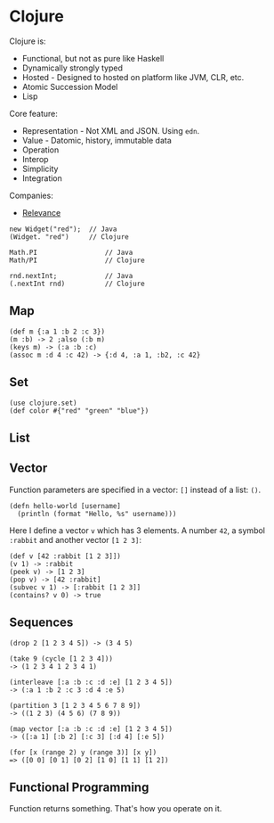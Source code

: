 # Clojure

Clojure is:

* Functional, but not as pure like Haskell
* Dynamically strongly typed
* Hosted - Designed to hosted on platform like JVM, CLR, etc.
* Atomic Succession Model
* Lisp

Core feature:

* Representation - Not XML and JSON. Using `edn`.
* Value - Datomic, history, immutable data
* Operation
* Interop
* Simplicity
* Integration

Companies:

* [Relevance](http://thinkrelevance.com/)


```
new Widget("red"); 	// Java
(Widget. "red")		// Clojure

Math.PI					// Java
Math/PI					// Clojure

rnd.nextInt;			// Java
(.nextInt rnd)			// Clojure
```



## Map

```
(def m {:a 1 :b 2 :c 3})
(m :b) -> 2 ;also (:b m)
(keys m) -> (:a :b :c)
(assoc m :d 4 :c 42) -> {:d 4, :a 1, :b2, :c 42}
```

## Set

```
(use clojure.set)
(def color #{"red" "green" "blue"})
```

## List

## Vector

Function parameters are specified in a vector: `[]` instead of a list: `()`.

```
(defn hello-world [username]
  (println (format "Hello, %s" username)))
```

Here I define a vector `v` which has 3 elements. A number `42`, a symbol `:rabbit` and another vector `[1 2 3]`:

    (def v [42 :rabbit [1 2 3]])
    (v 1) -> :rabbit
    (peek v) -> [1 2 3]
    (pop v) -> [42 :rabbit]
    (subvec v 1) -> [:rabbit [1 2 3]]
    (contains? v 0) -> true

## Sequences

```
(drop 2 [1 2 3 4 5]) -> (3 4 5)

(take 9 (cycle [1 2 3 4]))
-> (1 2 3 4 1 2 3 4 1)

(interleave [:a :b :c :d :e] [1 2 3 4 5])
-> (:a 1 :b 2 :c 3 :d 4 :e 5)

(partition 3 [1 2 3 4 5 6 7 8 9])
-> ((1 2 3) (4 5 6) (7 8 9))

(map vector [:a :b :c :d :e] [1 2 3 4 5])
-> ([:a 1] [:b 2] [:c 3] [:d 4] [:e 5])

(for [x (range 2) y (range 3)] [x y])
=> ([0 0] [0 1] [0 2] [1 0] [1 1] [1 2])
```

## Functional Programming

Function returns something. That's how you operate on it.





